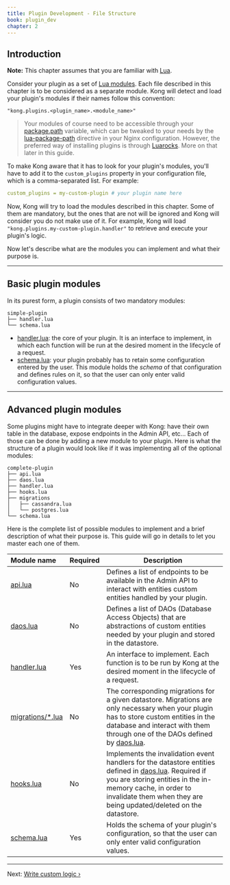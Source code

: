 ```yaml
---
title: Plugin Development - File Structure
book: plugin_dev
chapter: 2
---
```


## Introduction

<div class="alert alert-warning">
  <strong>Note:</strong> This chapter assumes that you are familiar with <a href="http://www.lua.org/">Lua</a>.
</div>

Consider your plugin as a set of [Lua modules](http://www.lua.org/manual/5.1/manual.html#6.3). Each file described in this chapter is to be considered as a separate module. Kong will detect and load your plugin's modules if their names follow this convention:

```
"kong.plugins.<plugin_name>.<module_name>"
```

> Your modules of course need to be accessible through your [package.path](http://www.lua.org/manual/5.1/manual.html#pdf-package.path) variable, which can be tweaked to your needs by the [lua-package-path](https://github.com/openresty/lua-nginx-module#lua_package_path) directive in your Nginx configuration. However, the preferred way of installing plugins is through [Luarocks](https://luarocks.org/). More on that later in this guide.

To make Kong aware that it has to look for your plugin's modules, you'll have
to add it to the `custom_plugins` property in your configuration file, which
is a comma-separated list. For example:

```yaml
custom_plugins = my-custom-plugin # your plugin name here
```

Now, Kong will try to load the modules described in this chapter. Some of them are mandatory, but the ones that are not will be ignored and Kong will consider you do not make use of it. For example, Kong will load `"kong.plugins.my-custom-plugin.handler"` to retrieve and execute your plugin's logic.

Now let's describe what are the modules you can implement and what their purpose is.

---

## Basic plugin modules

In its purest form, a plugin consists of two mandatory modules:

```
simple-plugin
├── handler.lua
└── schema.lua
```

- [handler.lua]: the core of your plugin. It is an interface to implement, in which each function will be run at the desired moment in the lifecycle of a request.
- [schema.lua]: your plugin probably has to retain some configuration entered by the user. This module holds the *schema* of that configuration and defines rules on it, so that the user can only enter valid configuration values.

---

## Advanced plugin modules

Some plugins might have to integrate deeper with Kong: have their own table in the database, expose endpoints in the Admin API, etc... Each of those can be done by adding a new module to your plugin. Here is what the structure of a plugin would look like if it was implementing all of the optional modules:

```
complete-plugin
├── api.lua
├── daos.lua
├── handler.lua
├── hooks.lua
├── migrations
│   ├── cassandra.lua
│   └── postgres.lua
└── schema.lua
```

Here is the complete list of possible modules to implement and a brief description of what their purpose is. This guide will go in details to let you master each one of them.

| Module name        | Required   | Description
|:-------------------|------------|----------
| [api.lua]          | No         | Defines a list of endpoints to be available in the Admin API to interact with entities custom entities handled by your plugin.
| [daos.lua]         | No         | Defines a list of DAOs (Database Access Objects) that are abstractions of custom entities needed by your plugin and stored in the datastore.
| [handler.lua]      | Yes        | An interface to implement. Each function is to be run by Kong at the desired moment in the lifecycle of a request.
| [migrations/*.lua] | No         | The corresponding migrations for a given datastore. Migrations are only necessary when your plugin has to store custom entities in the database and interact with them through one of the DAOs defined by [daos.lua].
| [hooks.lua]        | No        | Implements the invalidation event handlers for the datastore entities defined in [daos.lua]. Required if you are storing entities in the in-memory cache, in order to invalidate them when they are being updated/deleted on the datastore.
| [schema.lua]       | Yes        | Holds the schema of your plugin's configuration, so that the user can only enter valid configuration values.

---

Next: [Write custom logic &rsaquo;]({{page.book.next}})

[api.lua]: {{page.book.chapters.admin-api}}
[daos.lua]: {{page.book.chapters.custom-entities}}
[hooks.lua]: {{page.book.chapters.plugin-configuration}}
[handler.lua]: {{page.book.chapters.custom-logic}}
[schema.lua]: {{page.book.chapters.plugin-configuration}}
[migrations/*.lua]: {{page.book.chapters.custom-entities}}

